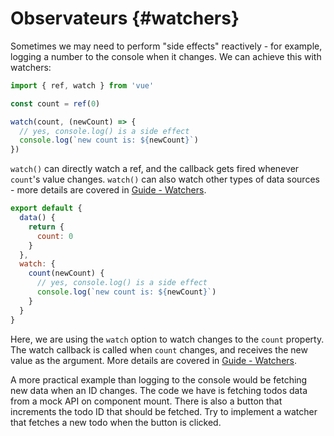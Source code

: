 # Observateurs {#watchers}

Sometimes we may need to perform "side effects" reactively - for example, logging a number to the console when it changes. We can achieve this with watchers:

<div class="composition-api">

```js
import { ref, watch } from 'vue'

const count = ref(0)

watch(count, (newCount) => {
  // yes, console.log() is a side effect
  console.log(`new count is: ${newCount}`)
})
```

`watch()` can directly watch a ref, and the callback gets fired whenever `count`'s value changes. `watch()` can also watch other types of data sources - more details are covered in <a target="_blank" href="/guide/essentials/watchers.html">Guide - Watchers</a>.

</div>
<div class="options-api">

```js
export default {
  data() {
    return {
      count: 0
    }
  },
  watch: {
    count(newCount) {
      // yes, console.log() is a side effect
      console.log(`new count is: ${newCount}`)
    }
  }
}
```

Here, we are using the `watch` option to watch changes to the `count` property. The watch callback is called when `count` changes, and receives the new value as the argument. More details are covered in <a target="_blank" href="/guide/essentials/watchers.html">Guide - Watchers</a>.

</div>

A more practical example than logging to the console would be fetching new data when an ID changes. The code we have is fetching todos data from a mock API on component mount. There is also a button that increments the todo ID that should be fetched. Try to implement a watcher that fetches a new todo when the button is clicked.

